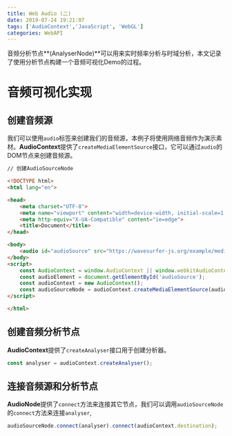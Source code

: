```yaml
---
title: Web Audio (二) 
date: 2019-07-24 19:21:07
tags: ['AudioContext','JavaScript', 'WebGL']
categories: WebAPI
---
```


音频分析节点**(AnalyserNode)**可以用来实时频率分析与时域分析，本文记录了使用分析节点构建一个音频可视化Demo的过程。
<!-- more -->


# 音频可视化实现

## 创建音频源
我们可以使用`audio`标签来创建我们的音频源，本例子将使用网络音频作为演示素材。**AudioContext**提供了`createMediaElementSource`接口，它可以通过`audio`的DOM节点来创建音频源。
```html
// 创建AudioSourceNode

<!DOCTYPE html>
<html lang="en">

<head>
    <meta charset="UTF-8">
    <meta name="viewport" content="width=device-width, initial-scale=1.0">
    <meta http-equiv="X-UA-Compatible" content="ie=edge">
    <title>Document</title>
</head>

<body>
    <audio id="audioSource" src="https://wavesurfer-js.org/example/media/demo.wav" controls crossorigin="anonymous"></audio>
</body>
<script>
    const AudioContext = window.AudioContext || window.webkitAudioContext;
    const audioElement = document.getElementById('audioSource');
    const audioContext = new AudioContext();
    const audioSourceNode = audioContext.createMediaElementSource(audioElement);
</script>

</html>
```

## 创建音频分析节点
**AudioContext**提供了`createAnalyser`接口用于创建分析器。
```JavaScript
const analyser = audioContext.createAnalyser();
```

## 连接音频源和分析节点
**AudioNode**提供了`connect`方法来连接其它节点，我们可以调用`audioSourceNode`的`connect`方法来连接`analyser`,
```JavaScript
audioSourceNode.connect(analyser).connect(audioContext.destination);
```